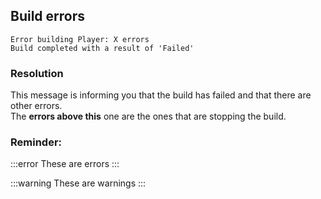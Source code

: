 ## Build errors
```
Error building Player: X errors
Build completed with a result of 'Failed'
```
### Resolution 

This message is informing you that the build has failed and that there are other errors.  
The **errors above this** one are the ones that are stopping the build.  

### Reminder:

:::error
These are errors
:::

:::warning
These are warnings
:::